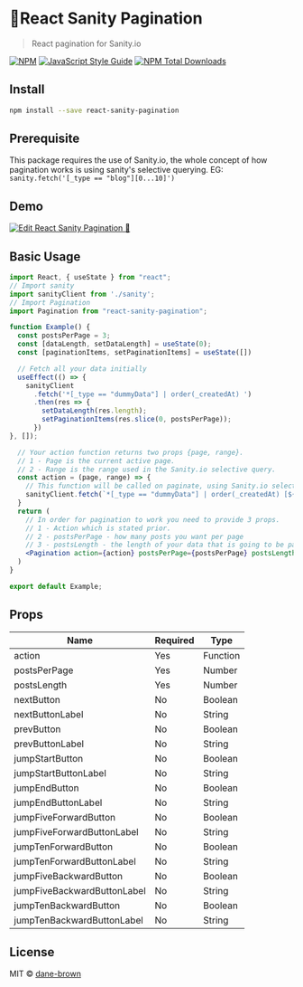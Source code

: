 # 🌵React Sanity Pagination

> React pagination for Sanity.io

[![NPM](https://img.shields.io/npm/v/react-sanity-pagination.svg)](https://www.npmjs.com/package/react-sanity-pagination) [![JavaScript Style Guide](https://img.shields.io/badge/code_style-standard-brightgreen.svg)](https://standardjs.com)
<a href="https://npmjs.com/react-sanity-pagination"><img src="https://img.shields.io/npm/dt/react-sanity-pagination.svg" alt="NPM Total Downloads"></a>

## Install

```bash
npm install --save react-sanity-pagination
```

## Prerequisite

This package requires the use of Sanity.io, the whole concept of how pagination works is using sanity's selective querying. EG: `sanity.fetch('[_type == "blog"][0...10]')`

## Demo

[![Edit React Sanity Pagination 🌵](https://codesandbox.io/static/img/play-codesandbox.svg)](https://codesandbox.io/s/react-sanity-pagination-0pzik?fontsize=14&hidenavigation=1&view=preview)

## Basic Usage

```jsx
import React, { useState } from "react";
// Import sanity
import sanityClient from './sanity';
// Import Pagination
import Pagination from "react-sanity-pagination";

function Example() {
  const postsPerPage = 3;
  const [dataLength, setDataLength] = useState(0);
  const [paginationItems, setPaginationItems] = useState([])

  // Fetch all your data initially
  useEffect(() => {
    sanityClient
      .fetch('*[_type == "dummyData"] | order(_createdAt) ')
      .then(res => {
        setDataLength(res.length);
        setPaginationItems(res.slice(0, postsPerPage));
      })
}, []);

  // Your action function returns two props {page, range}.
  // 1 - Page is the current active page.
  // 2 - Range is the range used in the Sanity.io selective query.
  const action = (page, range) => {
    // This function will be called on paginate, using Sanity.io selectives you query your new data and update your state
    sanityClient.fetch(`*[_type == "dummyData"] | order(_createdAt) [${range}]`).then(res => setPaginationItems(res));
  }
  return (
    // In order for pagination to work you need to provide 3 props.
    // 1 - Action which is stated prior.
    // 2 - postsPerPage - how many posts you want per page
    // 3 - postsLength - the length of your data that is going to be paginated. This can be done with Array.length
    <Pagination action={action} postsPerPage={postsPerPage} postsLength={dataLength} />;
  )
}

export default Example;
```

## Props

| Name                        | Required | Type     |
| --------------------------- | -------- | -------- |
| action                      | Yes      | Function |
| postsPerPage                | Yes      | Number   |
| postsLength                 | Yes      | Number   |
| nextButton                  | No       | Boolean  |
| nextButtonLabel             | No       | String   |
| prevButton                  | No       | Boolean  |
| prevButtonLabel             | No       | String   |
| jumpStartButton             | No       | Boolean  |
| jumpStartButtonLabel        | No       | String   |
| jumpEndButton               | No       | Boolean  |
| jumpEndButtonLabel          | No       | String   |
| jumpFiveForwardButton       | No       | Boolean  |
| jumpFiveForwardButtonLabel  | No       | String   |
| jumpTenForwardButton        | No       | Boolean  |
| jumpTenForwardButtonLabel   | No       | String   |
| jumpFiveBackwardButton      | No       | Boolean  |
| jumpFiveBackwardButtonLabel | No       | String   |
| jumpTenBackwardButton       | No       | Boolean  |
| jumpTenBackwardButtonLabel  | No       | String   |

## License

MIT © [dane-brown](https://github.com/dane-brown)
